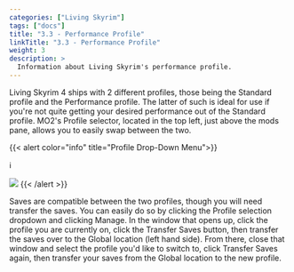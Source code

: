 ```yaml
---
categories: ["Living Skyrim"]
tags: ["docs"] 
title: "3.3 - Performance Profile"
linkTitle: "3.3 - Performance Profile"
weight: 3
description: >
  Information about Living Skyrim's performance profile.
---
```


Living Skyrim 4 ships with 2 different profiles, those being the Standard profile and the Performance profile. The latter of such is ideal for use if you're not quite getting your desired performance out of the Standard profile. MO2's Profile selector, located in the top left, just above the mods pane, allows you to easily swap between the two. 

{{< alert color="info" title="Profile Drop-Down Menu">}}
<div class="alert-icon">ℹ️</div>

![](https://cdn.discordapp.com/attachments/1034149881390051482/1047990987139600414/image.png)
{{< /alert >}}

Saves are compatible between the two profiles, though you will need transfer the saves. You can easily do so by clicking the Profile selection dropdown and clicking Manage. In the window that opens up, click the profile you are currently on, click the Transfer Saves button, then transfer the saves over to the Global location (left hand side). From there, close that window and select the profile you'd like to switch to, click Transfer Saves again, then transfer your saves from the Global location to the new profile.
